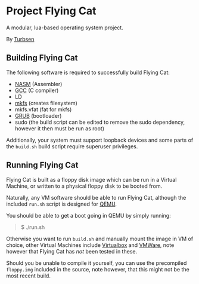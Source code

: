 Project Flying Cat
==================

A modular, lua-based operating system project.

By [Turbsen](http://turbsen.info "Go to website for Turbsen")

## Building Flying Cat
The following software is required to successfully build Flying Cat:

* [NASM](http://www.nasm.us/) (Assembler)
* [GCC](http://gcc.gnu.org/) (C compiler)
* LD
* [mkfs](http://en.wikipedia.org/wiki/Mkfs) (creates filesystem)
* mkfs.vfat (fat for mkfs)
* [GRUB](http://www.gnu.org/software/grub/) (bootloader)
* sudo (the build script can be edited to remove the sudo dependency, however it then must be run as root)

Additionally, your system must support loopback devices and some parts of the `build.sh` build script require superuser privileges.

## Running Flying Cat
Flying Cat is built as a floppy disk image which can be run in a Virtual Machine, or written to a physical floppy disk to be booted from.

Naturally, any VM software should be able to run Flying Cat, although the included `run.sh` script is designed for [QEMU](http://qemu.org "Go to website for Qemu to download it").

You should be able to get a boot going in QEMU by simply running:
> $ ./run.sh

Otherwise you want to run `build.sh` and manually mount the image in VM of choice, other Virtual Machines include [Virtualbox](http://virtualbox.org) and [VMWare](http://vmware.com), note however that Flying Cat has *not* been tested in these.

Should you be unable to compile it yourself, you can use the precompiled `floppy.img` included in the source, note however, that this might not be the most recent build.
